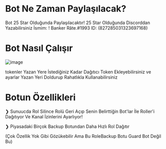 # Bot Ne Zaman Paylaşılacak? 
Bot 25 Star Olduğunda Paylaşılacaktır!
25 Star Olduğunda Discorddan Yazabilirsiniz İsmim: ! Banker Râte.#1993 ID: (827285031323697168)

# Bot Nasıl Çalışır

![image](https://user-images.githubusercontent.com/85123990/129130136-c4578d0b-f947-4696-a2a0-ef1df4d490fa.png)

tokenler Yazan Yere İstediğiniz Kadar Dağıtıcı Token Ekleyebilirsiniz ve ayarlar Yazan Yeri Doldurup Rahatlıkla Kullanabilirsiniz 

# Botun Özellikleri

❯ Sunuucda Rol Silince Rolü Geri Açıp Senin Belirttiğin Bot'lar İle Roller'i Dağıtıyor Ve Kanal İzinlerini Ayarlıyor!

❯ Piyasadaki Birçok Backup Botundan Daha Hızlı Rol Dağıtır 

(Çok Özellik Yok Gibi Gözükebilir Ama Bu RoleBackup Botu Guard Bot Değil Bu)
